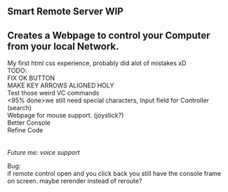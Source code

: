 Smart Remote Server WIP
---------------------------------------------------------------------
Creates a Webpage to control your Computer from your local Network.
---------------------------------------------------------------------
My first html css experience, probably did alot of mistakes xD <br>
TODO:<br>
FIX OK BUTTON<br>
MAKE KEY ARROWS ALIGNED HOLY<br>
Test those weird VC commands<br>
<95% done>we still need special characters, Input field for Controller (search)<br>
Webpage for mouse support. (joystick?)<br>
Better Console<br>
Refine Code<br>
<br>
<br>
*Future me: voice support*

Bug:<br>
if remote control open and you click back you still have the console frame on screen. maybe rerender instead of reroute? 
